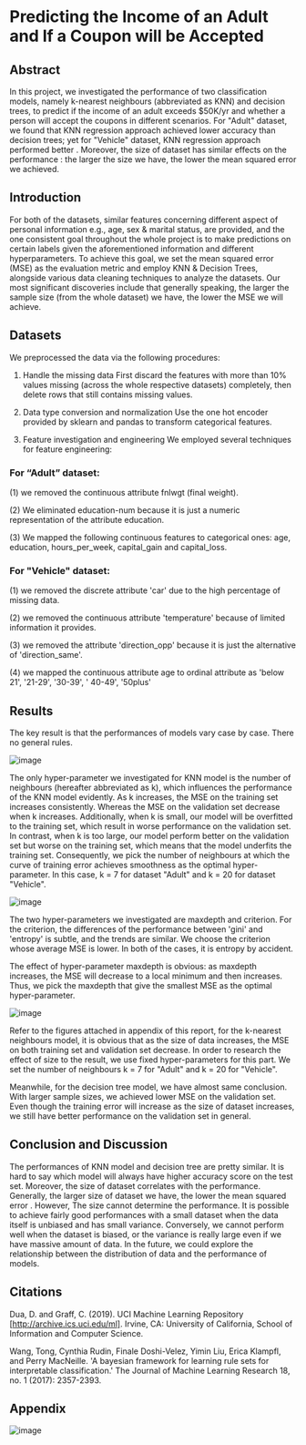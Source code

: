 # Predicting the Income of an Adult and If a Coupon will be Accepted
## Abstract
In this project, we investigated the performance of two classification models, namely k-nearest neighbours (abbreviated as KNN) and decision trees, to predict if the income of an adult exceeds $50K/yr and whether a person will accept the coupons in different scenarios. For "Adult" dataset, we found that KNN regression approach achieved lower accuracy than decision trees; yet for "Vehicle" dataset, KNN regression approach performed better . Moreover, the size of dataset has similar effects on the performance : the larger the size we have, the lower the mean squared error we achieved.

## Introduction
For both of the datasets, similar features concerning different aspect of personal information e.g., age, sex & marital status, are provided, and the one consistent goal throughout the whole project is to make predictions on certain labels given the aforementioned information and different hyperparameters. To achieve this goal, we set the mean squared error (MSE) as the evaluation metric and employ KNN & Decision Trees, alongside various data cleaning techniques to analyze the datasets. Our most significant discoveries include that generally speaking, the larger the sample size (from the whole dataset) we have, the lower the MSE we will achieve.

## Datasets
We preprocessed the data via the following procedures: 

1. Handle the missing data
  First discard the features with more than 10% values missing (across the whole respective datasets) completely, then delete rows that still contains missing values.

2. Data type conversion and normalization
  Use the one hot encoder provided by sklearn and pandas to transform categorical features.
3. Feature investigation and engineering
  We employed several techniques for feature engineering:

### For “Adult” dataset:

(1) we removed the continuous attribute fnlwgt (final weight).

(2) We eliminated education-num because it is just a numeric representation of the attribute education.

(3) We mapped the following continuous features to categorical ones: age, education, hours_per_week, capital_gain and capital_loss.

### For "Vehicle" dataset:
(1) we removed the discrete attribute 'car' due to the high percentage of missing data.

(2) we removed the continuous attribute 'temperature' because of limited information it provides. 

(3) we removed the attribute 'direction_opp' because it is just the alternative of 'direction_same'.

(4) we mapped the continuous attribute age to ordinal attribute as 'below 21', '21-29', '30-39', ' 40-49', '50plus'

## Results

The key result is that the performances of models vary case by case. There no general rules.

![image](https://user-images.githubusercontent.com/68981504/148318009-bf513ed6-4c5e-4610-87a8-e507ade7c152.png)

The only hyper-parameter we investigated for KNN model is the number of neighbours (hereafter abbreviated as k), which influences the performance of the KNN model evidently. As k increases, the MSE on the training set increases consistently. Whereas the MSE on the validation set decrease when k increases. Additionally, when k is small, our model will be overfitted to the training set, which result in worse performance on the validation set. In contrast, when k is too large, our model perform better on the validation set but worse on the training set, which means that the model underfits the training set. Consequently, we pick the number of neighbours at which the curve of training error achieves smoothness as the optimal hyper-parameter. In this case, k = 7 for dataset "Adult" and k = 20 for dataset "Vehicle".

![image](https://user-images.githubusercontent.com/68981504/148318041-131711f6-768c-46b4-8b94-4037de01f254.png)

The two hyper-parameters we investigated are maxdepth and criterion. For the criterion, the differences of the performance between 'gini' and 'entropy' is subtle, and the trends are similar. We choose the criterion whose average MSE is lower. In both of the cases, it is entropy by accident.

The effect of hyper-parameter maxdepth is obvious: as maxdepth increases, the MSE will decrease to a local minimum and then increases. Thus, we pick the maxdepth that give the smallest MSE as the optimal hyper-parameter.

![image](https://user-images.githubusercontent.com/68981504/148318140-539d7dc3-95ed-400a-b77b-dc0897359e47.png)

Refer to the figures attached in appendix of this report, for the k-nearest neighbours model, it is obvious that as the size of data increases, the MSE on both training set and validation set decrease. In order to research the effect of size to the result, we use fixed hyper-parameters for this part. We set the number of neighbours k = 7 for "Adult" and k = 20 for "Vehicle".

Meanwhile, for the decision tree model, we have almost same conclusion. With larger sample sizes, we achieved lower MSE on the validation set. Even though the training error will increase as the size of dataset increases, we still have better performance on the validation set in general.

## Conclusion and Discussion
The performances of KNN model and decision tree are pretty similar. It is hard to say which model will always have higher accuracy score on the test set. Moreover, the size of dataset correlates with the performance. Generally, the larger size of dataset we have, the lower the mean squared error . However, The size cannot determine the performance. It is possible to achieve fairly good performances with a small dataset when the data itself is unbiased and has small variance. Conversely, we cannot perform well when the dataset is biased, or the variance is really large even if we have massive amount of data. In the future, we could explore the relationship between the distribution of data and the performance of models.

## Citations
Dua, D. and Graff, C. (2019). UCI Machine Learning Repository [http://archive.ics.uci.edu/ml]. Irvine, CA: University of California, School of Information and Computer Science.

Wang, Tong, Cynthia Rudin, Finale Doshi-Velez, Yimin Liu, Erica Klampfl, and Perry MacNeille. 'A bayesian framework for learning rule sets for interpretable classification.' The Journal of Machine Learning Research 18, no. 1 (2017): 2357-2393.

## Appendix
![image](https://user-images.githubusercontent.com/68981504/148318250-010cd6ce-6db4-4e1d-b606-5e6fabc3b311.png)
